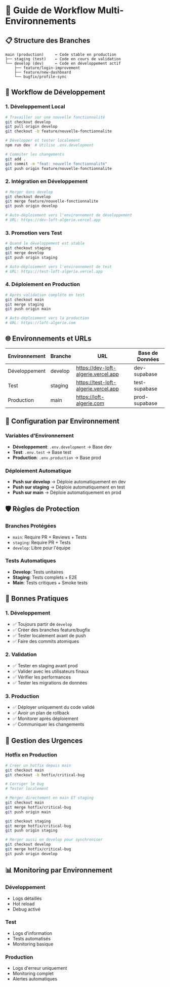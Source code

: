 # 🚀 Guide de Workflow Multi-Environnements

## 📋 Structure des Branches

```
main (production)     ← Code stable en production
├── staging (test)    ← Code en cours de validation
└── develop (dev)     ← Code en développement actif
    ├── feature/login-improvement
    ├── feature/new-dashboard
    └── bugfix/profile-sync
```

## 🔄 Workflow de Développement

### 1. Développement Local
```bash
# Travailler sur une nouvelle fonctionnalité
git checkout develop
git pull origin develop
git checkout -b feature/nouvelle-fonctionnalite

# Développer et tester localement
npm run dev  # Utilise .env.development

# Commiter les changements
git add .
git commit -m "feat: nouvelle fonctionnalité"
git push origin feature/nouvelle-fonctionnalite
```

### 2. Intégration en Développement
```bash
# Merger dans develop
git checkout develop
git merge feature/nouvelle-fonctionnalite
git push origin develop

# Auto-déploiement vers l'environnement de développement
# URL: https://dev-loft-algerie.vercel.app
```

### 3. Promotion vers Test
```bash
# Quand le développement est stable
git checkout staging
git merge develop
git push origin staging

# Auto-déploiement vers l'environnement de test
# URL: https://test-loft-algerie.vercel.app
```

### 4. Déploiement en Production
```bash
# Après validation complète en test
git checkout main
git merge staging
git push origin main

# Auto-déploiement vers la production
# URL: https://loft-algerie.com
```

## 🌐 Environnements et URLs

| Environnement | Branche   | URL                              | Base de Données    |
|---------------|-----------|----------------------------------|--------------------|
| Développement | develop   | https://dev-loft-algerie.vercel.app  | dev-supabase      |
| Test          | staging   | https://test-loft-algerie.vercel.app | test-supabase     |
| Production    | main      | https://loft-algerie.com         | prod-supabase     |

## 🔧 Configuration par Environnement

### Variables d'Environnement
- **Développement**: `.env.development` → Base dev
- **Test**: `.env.test` → Base test  
- **Production**: `.env.production` → Base prod

### Déploiement Automatique
- **Push sur develop** → Déploie automatiquement en dev
- **Push sur staging** → Déploie automatiquement en test
- **Push sur main** → Déploie automatiquement en prod

## 🛡️ Règles de Protection

### Branches Protégées
- `main`: Require PR + Reviews + Tests
- `staging`: Require PR + Tests
- `develop`: Libre pour l'équipe

### Tests Automatiques
- **Develop**: Tests unitaires
- **Staging**: Tests complets + E2E
- **Main**: Tests critiques + Smoke tests

## 🎯 Bonnes Pratiques

### 1. Développement
- ✅ Toujours partir de `develop`
- ✅ Créer des branches feature/bugfix
- ✅ Tester localement avant de push
- ✅ Faire des commits atomiques

### 2. Validation
- ✅ Tester en staging avant prod
- ✅ Valider avec les utilisateurs finaux
- ✅ Vérifier les performances
- ✅ Tester les migrations de données

### 3. Production
- ✅ Déployer uniquement du code validé
- ✅ Avoir un plan de rollback
- ✅ Monitorer après déploiement
- ✅ Communiquer les changements

## 🚨 Gestion des Urgences

### Hotfix en Production
```bash
# Créer un hotfix depuis main
git checkout main
git checkout -b hotfix/critical-bug

# Corriger le bug
# Tester localement

# Merger directement en main ET staging
git checkout main
git merge hotfix/critical-bug
git push origin main

git checkout staging  
git merge hotfix/critical-bug
git push origin staging

# Merger aussi en develop pour synchroniser
git checkout develop
git merge hotfix/critical-bug
git push origin develop
```

## 📊 Monitoring par Environnement

### Développement
- Logs détaillés
- Hot reload
- Debug activé

### Test
- Logs d'information
- Tests automatisés
- Monitoring basique

### Production
- Logs d'erreur uniquement
- Monitoring complet
- Alertes automatiques